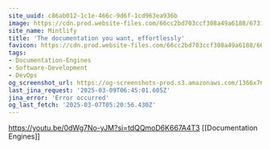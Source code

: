 ```yaml
---
site_uuid: c86ab012-1c1e-466c-9d6f-1cd963ea936b
image: https://cdn.prod.website-files.com/66cc2bd703ccf308a49a6188/6731aa4104da280d698c4084_Landing%20page%20OG%20Image.png
site_name: Mintlify
title: 'The documentation you want, effortlessly'
favicon: https://cdn.prod.website-files.com/66cc2bd703ccf308a49a6188/66cc3e0d67f2324645580a18_favicon.png
tags:
- Documentation-Engines
- Software-Development
- DevOps
og_screenshot_url: https://og-screenshots-prod.s3.amazonaws.com/1366x768/80/false/b4fbaafeabe5115bbd19f292d41dbfdec7f249c796bc541a48c95da12aee10a8.jpeg
last_jina_request: '2025-03-09T06:45:01.605Z'
jina_error: 'Error occurred'
og_last_fetch: '2025-03-07T05:20:56.430Z'
---
```


https://youtu.be/0dWg7No-yJM?si=tdQQmoD6K667A4T3
[[Documentation Engines]]

